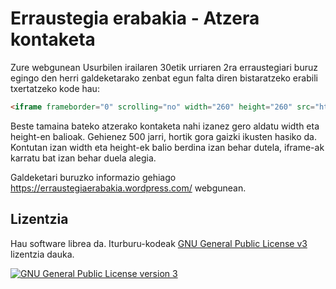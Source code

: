 # Erraustegia erabakia - Atzera kontaketa

Zure webgunean Usurbilen irailaren 30etik urriaren 2ra erraustegiari buruz egingo den herri galdeketarako zenbat egun falta diren bistaratzeko erabili txertatzeko kode hau:

```html
<iframe frameborder="0" scrolling="no" width="260" height="260" src="http://aldatsa.eus/erraustegia-erabakia-atzerako-kontaketa/"></iframe>
```
Beste tamaina bateko atzerako kontaketa nahi izanez gero aldatu width eta height-en balioak. Gehienez 500 jarri, hortik gora gaizki ikusten hasiko da. Kontutan izan width eta height-ek balio berdina izan behar dutela, iframe-ak karratu bat izan behar duela alegia.

Galdeketari buruzko informazio gehiago https://erraustegiaerabakia.wordpress.com/ webgunean.

## Lizentzia

Hau software librea da. Iturburu-kodeak [GNU General Public License v3](http://www.gnu.org/licenses/gpl.html) lizentzia dauka.

<a rel="license" href="http://www.gnu.org/licenses/gpl.html"><img alt="GNU General Public License version 3" style="border-width:0" src="http://www.gnu.org/graphics/gplv3-127x51.png" /></a>
